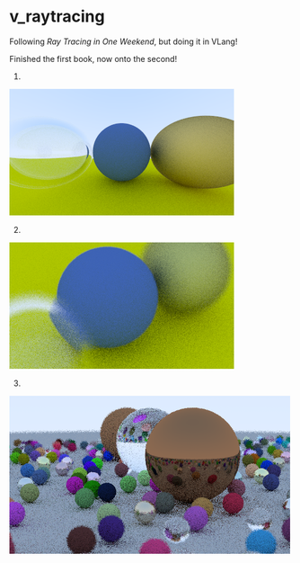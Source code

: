 # v_raytracing


Following _Ray Tracing in One Weekend_, but doing it in VLang!

Finished the first book, now onto the second!

1. 
![A better image that is most of the way through!](v_src/image.png)

2.
![](v_src/image2.png)

3.
![](v_src/image3.png)
